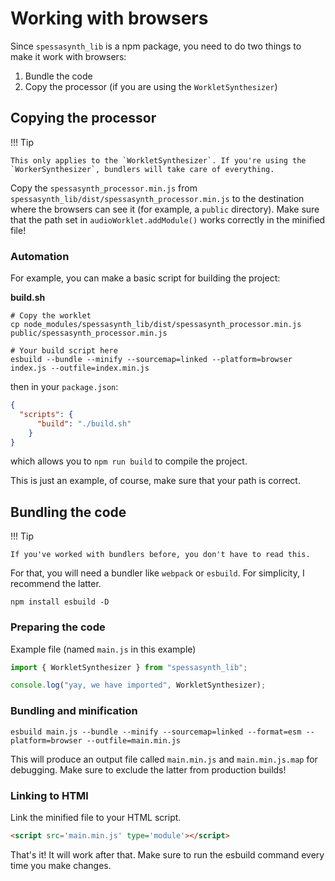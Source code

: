 # Working with browsers

Since `spessasynth_lib` is a npm package, you need to do two things to make it work with browsers:

1. Bundle the code
2. Copy the processor (if you are using the `WorkletSynthesizer`)

## Copying the processor

!!! Tip

    This only applies to the `WorkletSynthesizer`. If you're using the `WorkerSynthesizer`, bundlers will take care of everything.

Copy the `spessasynth_processor.min.js` from `spessasynth_lib/dist/spessasynth_processor.min.js` to the destination
where the browsers can see it (for example, a `public` directory).
Make sure that the path set in `audioWorklet.addModule()` works correctly in the minified file!

### Automation
For example, you can make a basic script for building the project:

**build.sh**
```shell
# Copy the worklet
cp node_modules/spessasynth_lib/dist/spessasynth_processor.min.js public/spessasynth_processor.min.js

# Your build script here
esbuild --bundle --minify --sourcemap=linked --platform=browser index.js --outfile=index.min.js
```
then in your `package.json`:
```json
{
  "scripts": {
      "build": "./build.sh"
    }
}
```
which allows you to `npm run build` to compile the project.

This is just an example, of course, make sure that your path is correct.


## Bundling the code

!!! Tip

    If you've worked with bundlers before, you don't have to read this.

For that, you will need a bundler like `webpack` or `esbuild`. For simplicity, I recommend the latter.
```shell
npm install esbuild -D
```

### Preparing the code
Example file (named `main.js` in this example)
```js
import { WorkletSynthesizer } from "spessasynth_lib";

console.log("yay, we have imported", WorkletSynthesizer);
```

### Bundling and minification
```shell
esbuild main.js --bundle --minify --sourcemap=linked --format=esm --platform=browser --outfile=main.min.js
```
This will produce an output file called `main.min.js` and `main.min.js.map` for debugging. Make sure to exclude the latter from production builds!

### Linking to HTMl
Link the minified file to your HTML script.

```html
<script src='main.min.js' type='module'></script>
```

That's it! It will work after that.
Make sure to run the esbuild command every time you make changes.